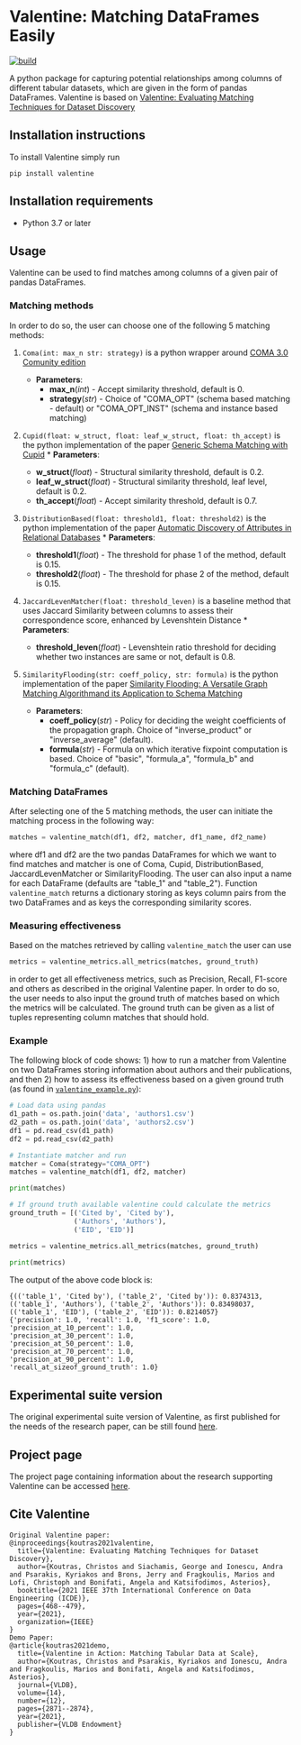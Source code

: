 # Valentine: Matching DataFrames Easily

[![build](https://github.com/delftdata/valentine/actions/workflows/build.yml/badge.svg)](https://github.com/delftdata/valentine/actions/workflows/build.yml)

A python package for capturing potential relationships among columns of different tabular datasets, which are given in the form of pandas DataFrames. Valentine is based on [Valentine: Evaluating Matching Techniques for Dataset Discovery](https://ieeexplore.ieee.org/abstract/document/9458921)


## Installation instructions
To install Valentine simply run

```
pip install valentine
```

## Installation requirements

* Python 3.7 or later



## Usage
Valentine can be used to find matches among columns of a given pair of pandas DataFrames. 

### Matching methods
In order to do so, the user can choose one of the following 5 matching methods:

 1. `Coma(int: max_n str: strategy)` is a python wrapper around [COMA 3.0 Comunity edition](https://sourceforge.net/projects/coma-ce/)
 	* **Parameters**: 
 		* **max_n**(*int*) - Accept similarity threshold, default is 0.
 		* **strategy**(*str*) - Choice of "COMA\_OPT" (schema based matching - default) or "COMA\_OPT\_INST" (schema and instance based matching)
 2.  `Cupid(float: w_struct, float: leaf_w_struct, float: th_accept)` is the python implementation of the paper [Generic Schema Matching with Cupid](http://citeseerx.ist.psu.edu/viewdoc/download?doi=10.1.1.79.4079&rep=rep1&type=pdf)
 	* **Parameters**: 
 		* **w_struct**(*float*) - Structural similarity threshold, default is 0.2.
 		* **leaf_w_struct**(*float*) - Structural similarity threshold, leaf level, default is 0.2.
 		* **th_accept**(*float*) - Accept similarity threshold, default is 0.7.

 3.  `DistributionBased(float: threshold1, float: threshold2)` is the python implementation of the paper [Automatic Discovery of Attributes in Relational Databases](https://dl-acm-org.tudelft.idm.oclc.org/doi/pdf/10.1145/1989323.1989336)
 	* **Parameters**: 
 		* **threshold1**(*float*) - The threshold for phase 1 of the method, default is 0.15.
 		* **threshold2**(*float*) - The threshold for phase 2 of the method, default is 0.15.
 4.  `JaccardLevenMatcher(float: threshold_leven)` is a baseline method that uses Jaccard Similarity between columns to assess their correspondence score, enhanced by Levenshtein Distance
 	* **Parameters**: 
 		* **threshold_leven**(*float*) - Levenshtein ratio threshold for deciding whether two instances are same or not, default is 0.8.
 		

 5. `SimilarityFlooding(str: coeff_policy, str: formula)` is the python implementation of the paper [Similarity Flooding: A Versatile Graph Matching Algorithmand its Application to Schema Matching](http://p8090-ilpubs.stanford.edu.tudelft.idm.oclc.org/730/1/2002-1.pdf)
	* **Parameters**: 
 		* **coeff_policy**(*str*) - Policy for deciding the weight coefficients of the propagation graph. Choice of "inverse\_product" or "inverse\_average" (default).
 		* **formula**(*str*) - Formula on which iterative fixpoint computation is based. Choice of "basic", "formula\_a", "formula\_b" and "formula\_c" (default).

### Matching DataFrames

After selecting one of the 5 matching methods, the user can initiate the matching process in the following way:

```python
matches = valentine_match(df1, df2, matcher, df1_name, df2_name)
```

where df1 and df2 are the two pandas DataFrames for which we want to find matches and matcher is one of Coma, Cupid, DistributionBased, JaccardLevenMatcher or SimilarityFlooding. The user can also input a name for each DataFrame (defaults are "table\_1" and "table\_2"). Function ```valentine_match``` returns a dictionary storing as keys column pairs from the two DataFrames and as keys the corresponding similarity scores.

### Measuring effectiveness

Based on the matches retrieved by calling `valentine_match` the user can use 

```python 
metrics = valentine_metrics.all_metrics(matches, ground_truth)
``` 

in order to get all effectiveness metrics, such as Precision, Recall, F1-score and others as described in the original Valentine paper. In order to do so, the user needs to also input the ground truth of matches based on which the metrics will be calculated. The ground truth can be given as a list of tuples representing column matches that should hold.


### Example
The following block of code shows: 1) how to run a matcher from Valentine on two DataFrames storing information about authors and their publications, and then 2) how to assess its effectiveness based on a given ground truth (as found in [`valentine_example.py`](https://github.com/delftdata/valentine/blob/package/examples/valentine_example.py)):

```python
# Load data using pandas
d1_path = os.path.join('data', 'authors1.csv')
d2_path = os.path.join('data', 'authors2.csv')
df1 = pd.read_csv(d1_path)
df2 = pd.read_csv(d2_path)

# Instantiate matcher and run
matcher = Coma(strategy="COMA_OPT")
matches = valentine_match(df1, df2, matcher)

print(matches)

# If ground truth available valentine could calculate the metrics
ground_truth = [('Cited by', 'Cited by'),
                ('Authors', 'Authors'),
                ('EID', 'EID')]

metrics = valentine_metrics.all_metrics(matches, ground_truth)
    
print(metrics)
```

The output of the above code block is:

```
{(('table_1', 'Cited by'), ('table_2', 'Cited by')): 0.8374313, 
(('table_1', 'Authors'), ('table_2', 'Authors')): 0.83498037, 
(('table_1', 'EID'), ('table_2', 'EID')): 0.8214057}
{'precision': 1.0, 'recall': 1.0, 'f1_score': 1.0, 
'precision_at_10_percent': 1.0, 
'precision_at_30_percent': 1.0,
'precision_at_50_percent': 1.0, 
'precision_at_70_percent': 1.0, 
'precision_at_90_percent': 1.0, 
'recall_at_sizeof_ground_truth': 1.0}

```
## Experimental suite version

The original experimental suite version of Valentine, as first published for the needs of the research paper, can be still found [here](https://github.com/delftdata/valentine/tree/v1.1).

## Project page

The project page containing information about the research supporting Valentine can be accessed [here](https://delftdata.github.io/valentine/).

## Cite Valentine
```
Original Valentine paper:
@inproceedings{koutras2021valentine,
  title={Valentine: Evaluating Matching Techniques for Dataset Discovery},
  author={Koutras, Christos and Siachamis, George and Ionescu, Andra and Psarakis, Kyriakos and Brons, Jerry and Fragkoulis, Marios and Lofi, Christoph and Bonifati, Angela and Katsifodimos, Asterios},
  booktitle={2021 IEEE 37th International Conference on Data Engineering (ICDE)},
  pages={468--479},
  year={2021},
  organization={IEEE}
}
Demo Paper:
@article{koutras2021demo,
  title={Valentine in Action: Matching Tabular Data at Scale},
  author={Koutras, Christos and Psarakis, Kyriakos and Ionescu, Andra and Fragkoulis, Marios and Bonifati, Angela and Katsifodimos, Asterios},
  journal={VLDB},
  volume={14},
  number={12},
  pages={2871--2874},
  year={2021},
  publisher={VLDB Endowment}
}
```
